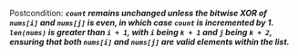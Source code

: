 Postcondition: ***`count` remains unchanged unless the bitwise XOR of `nums[i]` and `nums[j]` is even, in which case `count` is incremented by 1. `len(nums)` is greater than `i + 1`, with `i` being `k + 1` and `j` being `k + 2`, ensuring that both `nums[i]` and `nums[j]` are valid elements within the list.***